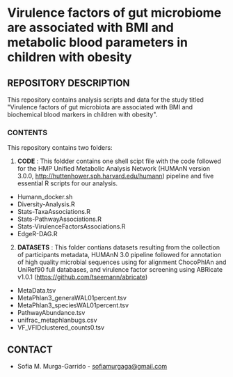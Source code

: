 # Virulence factors of gut microbiome are associated with BMI and metabolic blood parameters in children with obesity

## REPOSITORY DESCRIPTION

This repository contains analysis scripts and data for the study titled "Virulence factors of gut microbiota are associated with BMI and biochemical blood markers in children with obesity".

### CONTENTS

This repository contains two folders:

1. **CODE** :
  This foldder contains one shell scipt file with the code followed for the HMP Unified Metabolic Analysis Network (HUMAnN version 3.0.0, http://huttenhower.sph.harvard.edu/humann) pipeline and five essential R scripts for our analysis.
  
  - Humann_docker.sh
  - Diversity-Analysis.R
  - Stats-TaxaAssociations.R
  - Stats-PathwayAssociations.R
  - Stats-VirulenceFactorsAssociations.R
  - EdgeR-DAG.R

2. **DATASETS** : 
  This folder contians datasets resulting from the collection of participants metadata, HUMAnN 3.0 pipeline followed for annotation of high quality microbial sequences using for alignment ChocoPhlAn and UniRef90 full databases, and virulence factor screening using ABRicate v1.0.1 (https://github.com/tseemann/abricate)
  
  - MetaData.tsv
  - MetaPhlan3_generaWAL01percent.tsv
  - MetaPhlan3_speciesWAL01percent.tsv
  - PathwayAbundance.tsv
  - unifrac_metaphlanbugs.csv
  - VF_VFIDclustered_counts0.tsv
 
## CONTACT
   - Sofia M. Murga-Garrido - sofiamurgaga@gmail.com

